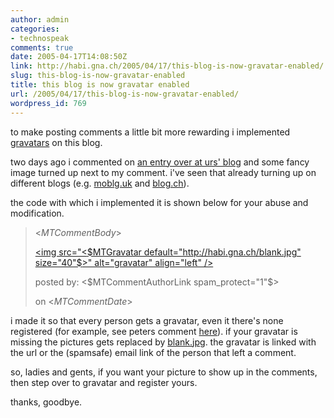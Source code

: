 ```yaml
---
author: admin
categories:
- technospeak
comments: true
date: 2005-04-17T14:08:50Z
link: http://habi.gna.ch/2005/04/17/this-blog-is-now-gravatar-enabled/
slug: this-blog-is-now-gravatar-enabled
title: this blog is now gravatar enabled
url: /2005/04/17/this-blog-is-now-gravatar-enabled/
wordpress_id: 769
---
```


to make posting comments a little bit more rewarding i implemented [gravatars](http://gravatar.com/) on this blog.
  
two days ago i commented on [an entry over at urs' blog](http://www.circle.ch/blog/p1692.html) and some fancy image turned up next to my comment. i've seen that already turning up on different blogs (e.g. [moblg.uk](http://moblog.co.uk/) and [blog.ch](http://blog.ch/blog/index.php/archives/2005/04/15/swiss-blog-awards/#comments)).
  
the code with which i implemented it is shown below for your abuse and modification.


<blockquote>
<MTComments>
  

  
<div class="comments-body">
  
<$MTCommentBody$>
  
<span class="comments-post">
  
<a href="<$MTCommentURL$>">
  
<img src="<$MTGravatar default="http://habi.gna.ch/blank.jpg" size="40"$>" alt="gravatar" align="left" />
  
</a>
  
posted by: <$MTCommentAuthorLink spam_protect="1"$><br />
  
on <$MTCommentDate$><br clear="all">
  
</span>
  
</div>
  

  
</MTComments>
</blockquote>


i made it so that every person gets a gravatar, even it there's none registered (for example, see peters comment [here](http://habi.gna.ch/blog/archives/000568.html)). if your gravatar is missing the pictures gets replaced by [blank.jpg](http://habi.gna.ch/blank.jpg). the gravatar is linked with the url or the (spamsafe) email link of the person that left a comment.
  
so, ladies and gents, if you want your picture to show up in the comments, then step over to gravatar and register yours.
  
thanks, goodbye.

